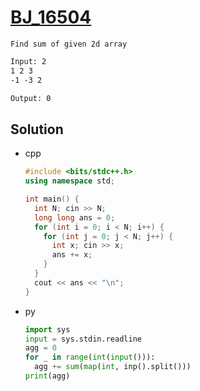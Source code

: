 # [BJ_16504](https://acmicpc.net/problem/16504)

```en
Find sum of given 2d array
```

```txt
Input: 2
1 2 3
-1 -3 2

Output: 0
```

## Solution

* cpp

  ```cpp
  #include <bits/stdc++.h>
  using namespace std;

  int main() {
    int N; cin >> N;
    long long ans = 0;
    for (int i = 0; i < N; i++) {
      for (int j = 0; j < N; j++) {
        int x; cin >> x;
        ans += x;
      }
    }
    cout << ans << "\n";
  }
  ```

* py

  ```py
  import sys
  input = sys.stdin.readline
  agg = 0
  for _ in range(int(input())):
    agg += sum(map(int, inp().split()))
  print(agg)
  ```
